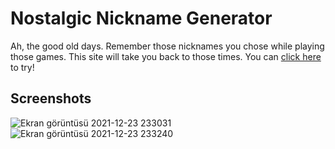 # Nostalgic Nickname Generator
Ah, the good old days. Remember those nicknames you chose while playing those games. This site will take you back to those times. You can [click here](https://ubeydeozdmr.github.io/nostalgic-nickname-generator/) to try!
## Screenshots
![Ekran görüntüsü 2021-12-23 233031](https://user-images.githubusercontent.com/89304966/147289427-d59a019a-247c-4d56-bf8a-6811661a3ebc.png)
![Ekran görüntüsü 2021-12-23 233240](https://user-images.githubusercontent.com/89304966/147289429-de9cedeb-d71e-4590-87ad-fdc4d99582dd.png)
